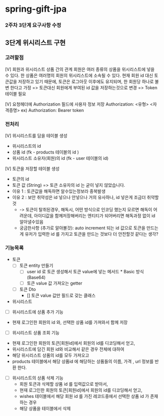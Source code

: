 # spring-gift-jpa

### 2주차 3단계 요구사항 수정

## 3단계 위시리스트 구현

### 고려할점
[V] 회원과 위시리스트 상품 간의 관계
회원은 여러 종류의 상품을 위시리스트에 넣을 수 있다.
한 상품은 여러명의 회원의 위시리스트에 소속될 수 있다.
현재 회원 id 대신 토큰값을 저장하고 있기 때문에, 토큰은 로그아웃 이후에도 유지되며, 한 회원당 하나로 불변 한다고 가정
=> 토큰대신 회원에게 부여된 id 값을 저장하는것으로 변경
=> Token 테이블 필요

[V] 요청헤더에 Authorization 필드에 사용자 정보 저장
Authorization: <유형> <자격증명> ex) Authorization: Bearer token

### 전처리 
[V] 위시리스트를 담을 테이블 생성
* 위시리스트의 id 
* 상품 id (fk - products 테이블의 id )
* 위시리스트 소유자(회원)의 id (fk - user 테이블의 id)

[V] 토큰을 저장할 테이블 생성 
* 토큰의 id
* 토큰 값 (String)
=> 토큰 소유자의 id 는 굳이 넣지 않았습니다.
 * 이유 1 : 토큰값을 해독하면 알수있는정보라 중복발생
 * 이유 2 : 보안 취약성은 id 넣으나 안넣으나 거의 유사하나, id 넣은게 조금더 취약할것
   * -> 토큰이 탈취된경우, 해독시, 어떤 방식으로 인코딩 했는지 모르면 해독이 어려운데, 아이디값을 함께저장해버리는 엔티티가 되어버리면 해독과정 없이 id 알아낼수있음 
   * 궁금한사항 (추가로 알아볼것): auto increment 되는 id 값으로 토큰을 만드는게  유저가 입력한 id 를 가지고 토큰을 만드는 것보다 더 안전할것 같다는 생각? 
 
### 기능목록 
* 토큰 
    - [ ] 토큰 entity 만들기
      - [ ] user id 로 토큰 생성해서 토큰 value에 넣는 메서드 
            * Basic 방식 (Base64)
      - [ ] 토큰 value 값 가져오는 getter 

  - [ ] 토큰 Dto
    - [] 토큰 value 값만 필드로 갖는 클래스 

* 위시리스트
- [ ] 위시리스트에 상품 추가 기능
 * 현재 로그인한 회원의 id 와, 선택한 상품 id를 가져와서 함께 저장

- [ ] 위시리스트 상품 조회 기능
 * 현재 로그인한 회원의 토큰[회원id]에서 회원의 id를 디코딩해서 얻고, 
 * 위시리스트에 담긴 회원 id와 비교해서 같은 경우 전체에 대하여
 * 해당 위시리스트 상품의 id를 모두 가져오고
 * products 테이블에서 해당 상품id 에 해당하는 상품들의 이름, 가격 , url 정보를 반환 한다.

- [ ] 위시리스트의 상품 삭제 기능
  * 회원 토큰과 삭제할 상품 id 를 입력값으로 받아서, 
  * 현재 로그인한 회원의 토큰[회원id]에서 회원의 id를 디코딩해서 얻고,
  * wishes 테이블에서 해당 회원 id 를 가진 레코드중에서 선택한 상품 id 가 존재하는 경우
  * 해당 상품을 테이블에서 삭제


